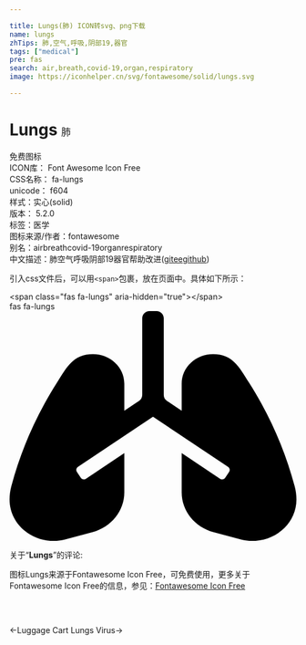 ```yaml
---

title: Lungs(肺) ICON转svg、png下载
name: lungs
zhTips: 肺,空气,呼吸,阴部19,器官
tags: ["medical"]
pre: fas
search: air,breath,covid-19,organ,respiratory
image: https://iconhelper.cn/svg/fontawesome/solid/lungs.svg

---
```


# Lungs  <small style="font-size: 60%;font-weight: 100">肺</small>


<div class="detail-page">
<p>
<span><span class="badge-success badge">免费图标</span> </span>
<br/>
<span>
ICON库：
<span class="badge-secondary badge">Font Awesome Icon Free</span> 
</span>
<br/>
<span>
CSS名称：
<span class="badge-secondary badge">fa-lungs</span> 
</span>
<br/>
<span>
unicode：
<span class="badge-secondary badge">f604</span> 
<copy-btn content='f604' btn-title=""></copy-btn>
<copy-btn :content='String.fromCodePoint(parseInt("f604", 16))' btn-title="复制U"></copy-btn>
</span><br/><span>样式：<span class="badge-light badge">实心(solid)</span></span>
<br/>
<span>
版本：
<span class="badge-secondary badge">5.2.0</span> 
</span><br/><span>标签：<span class="badge-light badge"><router-link to="/tags/medical.html">医学</router-link></span></span>
<br/>
<span>图标来源/作者：<span class="badge-light badge">fontawesome</span></span> 
<br/>
<span>别名：<span class="badge-light badge">air</span><span class="badge-light badge">breath</span><span class="badge-light badge">covid-19</span><span class="badge-light badge">organ</span><span class="badge-light badge">respiratory</span></span><br/><span class="zh-detail">中文描述：<span class="badge-primary badge">肺</span><span class="badge-primary badge">空气</span><span class="badge-primary badge">呼吸</span><span class="badge-primary badge">阴部19</span><span class="badge-primary badge">器官</span><span class="help-link"><span>帮助改进</span>(<a href="https://gitee.com/liuwave/icon-helper/edit/master/json/fontawesome/solid/lungs.json" target="_blank" rel="noopener noreferrer">gitee</a><a href="https://github.com/liuwave/icon-helper/edit/master/json/fontawesome/solid/lungs.json" target="_blank" rel="noopener noreferrer">github</a></span>)</span><br/>
</p>
</div>
<div class="alert alert-dark">
  <i class="fas fa-lungs fa-xs"></i>
  <i class="fas fa-lungs fa-sm"></i>
  <i class="fas fa-lungs fa-lg"></i>
  <i class="fas fa-lungs fa-2x"></i>
  <i class="fas fa-lungs fa-3x"></i>
  <i class="fas fa-lungs fa-5x"></i>
  <i class="fas fa-lungs fa-7x"></i>
</div>
<div>
  <p>引入css文件后，可以用<code>&lt;span&gt;</code>包裹，放在页面中。具体如下所示：    
  </p>
  <div class="alert alert-primary" style="font-size: 14px">
    &lt;span class="fas fa-lungs" aria-hidden="true"&gt;&lt;/span&gt;
    <copy-btn content='<span class="fas fa-lungs" aria-hidden="true"></span>'></copy-btn>
  </div>
  <div class="alert alert-secondary">
    <i class="fas fa-lungs"
    style="font-size: 24px"
    aria-hidden="true"></i> fas fa-lungs
    <copy-btn content="fas fa-lungs" btn-title="复制图标名称"></copy-btn>
  </div>
</div>
<div id="svg" class="svg-wrap">
<svg xmlns="http://www.w3.org/2000/svg" viewBox="0 0 640 512"><path d="M636.11 390.15C614.44 308.85 580.07 231 534.1 159.13 511.98 124.56 498.03 96 454.05 96 415.36 96 384 125.42 384 161.71v60.11l-32.88-21.92a15.996 15.996 0 0 1-7.12-13.31V16c0-8.84-7.16-16-16-16h-16c-8.84 0-16 7.16-16 16v170.59c0 5.35-2.67 10.34-7.12 13.31L256 221.82v-60.11C256 125.42 224.64 96 185.95 96c-43.98 0-57.93 28.56-80.05 63.13C59.93 231 25.56 308.85 3.89 390.15 1.3 399.84 0 409.79 0 419.78c0 61.23 62.48 105.44 125.24 88.62l59.5-15.95c42.18-11.3 71.26-47.47 71.26-88.62v-87.49l-85.84 57.23a7.992 7.992 0 0 1-11.09-2.22l-8.88-13.31a7.992 7.992 0 0 1 2.22-11.09L320 235.23l167.59 111.72a7.994 7.994 0 0 1 2.22 11.09l-8.88 13.31a7.994 7.994 0 0 1-11.09 2.22L384 316.34v87.49c0 41.15 29.08 77.31 71.26 88.62l59.5 15.95C577.52 525.22 640 481.01 640 419.78c0-9.99-1.3-19.94-3.89-29.63z"/></svg>
</div>
<detail full-name='fa-lungs'></detail>
<div class="icon-detail__container">
<p>关于“<b>Lungs</b>”的评论:</p>
</div>
<Vssue title="关于“Lungs”的评论" />    
<div><p>图标Lungs来源于Fontawesome Icon Free，可免费使用，更多关于  Fontawesome Icon Free的信息，参见：<a target="_blank" href="https://iconhelper.cn/fontawesome.html">Fontawesome Icon Free</a>
</p></div>

<div style="padding:2rem 0 " class="page-nav"><p class="inner"><span class="prev">←<router-link to="/icon/solid/luggage-cart.html">Luggage Cart</router-link></span> <span class="next"><router-link to="/icon/solid/lungs-virus.html">Lungs Virus</router-link>→</span></p></div>

